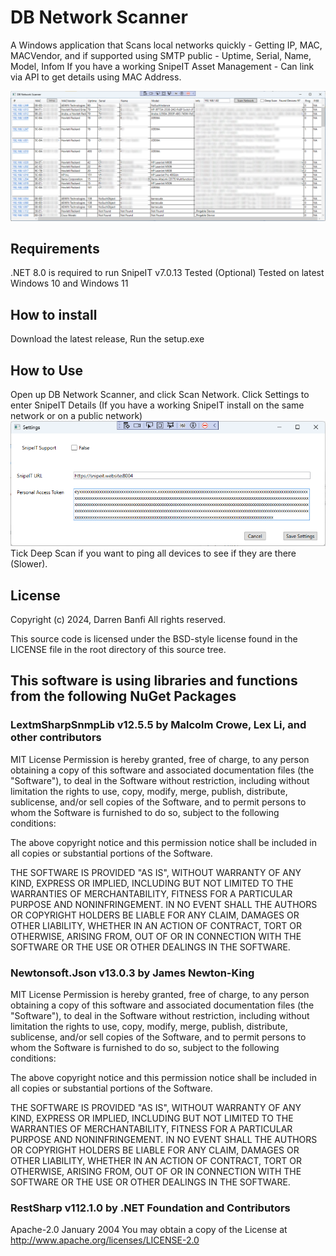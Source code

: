 # DB Network Scanner
A Windows application that Scans local networks quickly - Getting IP, MAC, MACVendor,
and if supported using SMTP public -  Uptime, Serial, Name, Model, Infom
If you have a working SnipeIT Asset Management - Can link via API to get details using MAC Address.

![Screenshot of the DB Network Scanner application window, showing the application after a network scan has been done.](/assets/DB-Network-Scanner-UI.png)

## Requirements 
.NET 8.0 is required to run
SnipeIT v7.0.13 Tested (Optional)
Tested on latest Windows 10 and Windows 11

## How to install
Download the latest release,
Run the setup.exe

## How to Use
Open up DB Network Scanner, and click Scan Network.
Click Settings to enter SnipeIT Details (If you have a working SnipeIT install on the same network or on a public network)
![Screenshot of the DB Network Scanner settings window, showing the default settings.](/assets/DB-Network-Scanner-settings.png)
Tick Deep Scan if you want to ping all devices to see if they are there (Slower).

## License
Copyright (c) 2024, Darren Banfi
All rights reserved.

This source code is licensed under the BSD-style license found in the
LICENSE file in the root directory of this source tree. 

## This software is using libraries and functions from the following NuGet Packages

### LextmSharpSnmpLib v12.5.5 by Malcolm Crowe, Lex Li, and other contributors

MIT License
Permission is hereby granted, free of charge, to any person obtaining a copy
of this software and associated documentation files (the "Software"), to deal
in the Software without restriction, including without limitation the rights
to use, copy, modify, merge, publish, distribute, sublicense, and/or sell
copies of the Software, and to permit persons to whom the Software is
furnished to do so, subject to the following conditions:

The above copyright notice and this permission notice shall be included in all
copies or substantial portions of the Software.

THE SOFTWARE IS PROVIDED "AS IS", WITHOUT WARRANTY OF ANY KIND, EXPRESS OR
IMPLIED, INCLUDING BUT NOT LIMITED TO THE WARRANTIES OF MERCHANTABILITY,
FITNESS FOR A PARTICULAR PURPOSE AND NONINFRINGEMENT. IN NO EVENT SHALL THE
AUTHORS OR COPYRIGHT HOLDERS BE LIABLE FOR ANY CLAIM, DAMAGES OR OTHER
LIABILITY, WHETHER IN AN ACTION OF CONTRACT, TORT OR OTHERWISE, ARISING FROM,
OUT OF OR IN CONNECTION WITH THE SOFTWARE OR THE USE OR OTHER DEALINGS IN THE
SOFTWARE.

### Newtonsoft.Json v13.0.3 by James Newton-King

MIT License
Permission is hereby granted, free of charge, to any person obtaining a copy
of this software and associated documentation files (the "Software"), to deal
in the Software without restriction, including without limitation the rights
to use, copy, modify, merge, publish, distribute, sublicense, and/or sell
copies of the Software, and to permit persons to whom the Software is
furnished to do so, subject to the following conditions:

The above copyright notice and this permission notice shall be included in all
copies or substantial portions of the Software.

THE SOFTWARE IS PROVIDED "AS IS", WITHOUT WARRANTY OF ANY KIND, EXPRESS OR
IMPLIED, INCLUDING BUT NOT LIMITED TO THE WARRANTIES OF MERCHANTABILITY,
FITNESS FOR A PARTICULAR PURPOSE AND NONINFRINGEMENT. IN NO EVENT SHALL THE
AUTHORS OR COPYRIGHT HOLDERS BE LIABLE FOR ANY CLAIM, DAMAGES OR OTHER
LIABILITY, WHETHER IN AN ACTION OF CONTRACT, TORT OR OTHERWISE, ARISING FROM,
OUT OF OR IN CONNECTION WITH THE SOFTWARE OR THE USE OR OTHER DEALINGS IN THE
SOFTWARE.

### RestSharp v112.1.0 by .NET Foundation and Contributors

Apache-2.0  January 2004
You may obtain a copy of the License at
http://www.apache.org/licenses/LICENSE-2.0

